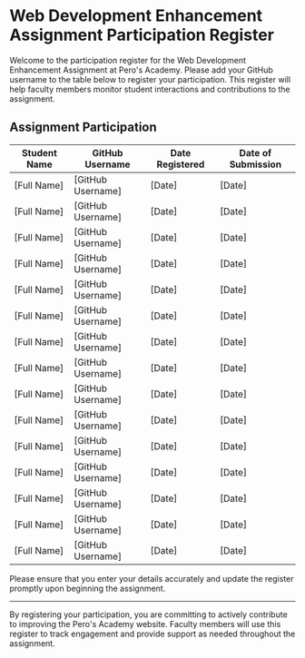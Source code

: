 # Web Development Enhancement Assignment Participation Register

Welcome to the participation register for the Web Development Enhancement Assignment at Pero's Academy. Please add your GitHub username to the table below to register your participation. This register will help faculty members monitor student interactions and contributions to the assignment.

## Assignment Participation

| Student Name          | GitHub Username      | Date Registered  | Date of Submission |
|-----------------------|----------------------|------------------|--------------------|
| [Full Name]           | [GitHub Username]    | [Date]           | [Date]             | 
| [Full Name]           | [GitHub Username]    | [Date]           | [Date]             |
| [Full Name]           | [GitHub Username]    | [Date]           | [Date]             |
| [Full Name]           | [GitHub Username]    | [Date]           | [Date]             |
| [Full Name]           | [GitHub Username]    | [Date]           | [Date]             |
| [Full Name]           | [GitHub Username]    | [Date]           | [Date]             |
| [Full Name]           | [GitHub Username]    | [Date]           | [Date]             |
| [Full Name]           | [GitHub Username]    | [Date]           | [Date]             |
| [Full Name]           | [GitHub Username]    | [Date]           | [Date]             |
| [Full Name]           | [GitHub Username]    | [Date]           | [Date]             |
| [Full Name]           | [GitHub Username]    | [Date]           | [Date]             |
| [Full Name]           | [GitHub Username]    | [Date]           | [Date]             |
| [Full Name]           | [GitHub Username]    | [Date]           | [Date]             |
| [Full Name]           | [GitHub Username]    | [Date]           | [Date]             |
| [Full Name]           | [GitHub Username]    | [Date]           | [Date]             |


Please ensure that you enter your details accurately and update the register promptly upon beginning the assignment.

---

By registering your participation, you are committing to actively contribute to improving the Pero's Academy website. Faculty members will use this register to track engagement and provide support as needed throughout the assignment.
